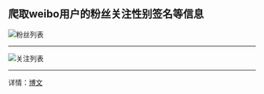 ## 爬取weibo用户的粉丝关注性别签名等信息

![粉丝列表](//https://img2020.cnblogs.com/blog/932056/202012/932056-20201213122524485-1140182088.png)

------

![关注列表](//https://img2020.cnblogs.com/blog/932056/202012/932056-20201213122558985-666423488.png)

------



详情：<a href="https://www.cnblogs.com/tk55/p/14128192.html"  target="_blank" >博文 </a>